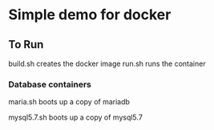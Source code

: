 # Simple demo for docker

## To Run
build.sh creates the docker image
run.sh runs the container

### Database containers
maria.sh boots up a copy of mariadb

mysql5.7.sh boots up a copy of mysql5.7